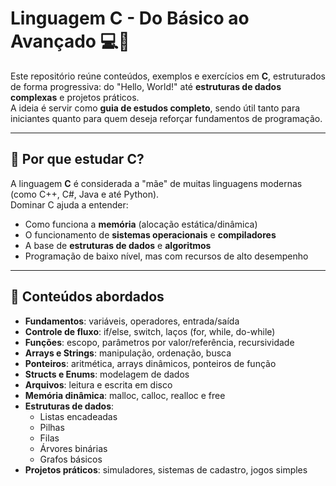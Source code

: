 # Linguagem C - Do Básico ao Avançado 💻🔧

Este repositório reúne conteúdos, exemplos e exercícios em **C**, estruturados de forma progressiva: do "Hello, World!" até **estruturas de dados complexas** e projetos práticos.  
A ideia é servir como **guia de estudos completo**, sendo útil tanto para iniciantes quanto para quem deseja reforçar fundamentos de programação.

---

## 🚀 Por que estudar C?

A linguagem **C** é considerada a "mãe" de muitas linguagens modernas (como C++, C#, Java e até Python).  
Dominar C ajuda a entender:
- Como funciona a **memória** (alocação estática/dinâmica)  
- O funcionamento de **sistemas operacionais** e **compiladores**  
- A base de **estruturas de dados** e **algoritmos**  
- Programação de baixo nível, mas com recursos de alto desempenho  

---

## 📖 Conteúdos abordados

- **Fundamentos**: variáveis, operadores, entrada/saída  
- **Controle de fluxo**: if/else, switch, laços (for, while, do-while)  
- **Funções**: escopo, parâmetros por valor/referência, recursividade  
- **Arrays e Strings**: manipulação, ordenação, busca  
- **Ponteiros**: aritmética, arrays dinâmicos, ponteiros de função  
- **Structs e Enums**: modelagem de dados  
- **Arquivos**: leitura e escrita em disco  
- **Memória dinâmica**: malloc, calloc, realloc e free  
- **Estruturas de dados**: 
  - Listas encadeadas  
  - Pilhas  
  - Filas  
  - Árvores binárias  
  - Grafos básicos  
- **Projetos práticos**: simuladores, sistemas de cadastro, jogos simples
